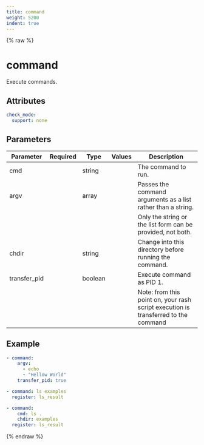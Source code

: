 ```yaml
---
title: command
weight: 5200
indent: true
---
```


{% raw %}
# command

Execute commands.

## Attributes

```yaml
check_mode:
  support: none
```

## Parameters

| Parameter    | Required | Type    | Values | Description                                                                         |
|--------------|----------|---------|--------|-------------------------------------------------------------------------------------|
| cmd          |          | string  |        | The command to run.                                                                 |
| argv         |          | array   |        | Passes the command arguments as a list rather than a string.                        |
|              |          |         |        |  Only the string or the list form can be provided, not both.                        |
| chdir        |          | string  |        | Change into this directory before running the command.                              |
| transfer_pid |          | boolean |        | Execute command as PID 1.                                                           |
|              |          |         |        |  Note: from this point on, your rash script execution is transferred to the command |

## Example

```yaml
- command:
    argv:
      - echo
      - "Hellow World"
    transfer_pid: true

- command: ls examples
  register: ls_result

- command:
    cmd: ls .
    chdir: examples
  register: ls_result

```

{% endraw %}